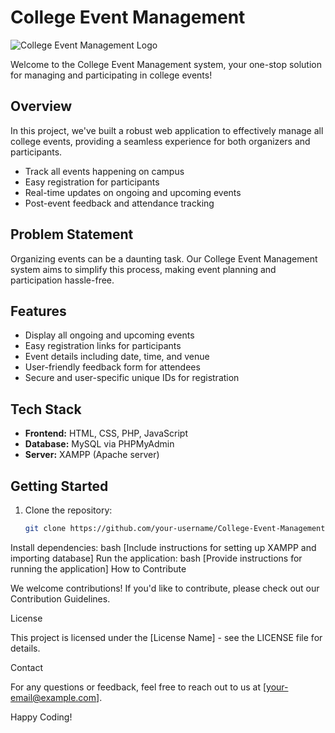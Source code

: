 # College Event Management

![College Event Management Logo](url_to_your_logo.png)

Welcome to the College Event Management system, your one-stop solution for managing and participating in college events!

## Overview

In this project, we've built a robust web application to effectively manage all college events, providing a seamless experience for both organizers and participants.

- Track all events happening on campus
- Easy registration for participants
- Real-time updates on ongoing and upcoming events
- Post-event feedback and attendance tracking

## Problem Statement

Organizing events can be a daunting task. Our College Event Management system aims to simplify this process, making event planning and participation hassle-free.

## Features

- Display all ongoing and upcoming events
- Easy registration links for participants
- Event details including date, time, and venue
- User-friendly feedback form for attendees
- Secure and user-specific unique IDs for registration

## Tech Stack

- **Frontend:** HTML, CSS, PHP, JavaScript
- **Database:** MySQL via PHPMyAdmin
- **Server:** XAMPP (Apache server)

## Getting Started

1. Clone the repository:
   ```bash
   git clone https://github.com/your-username/College-Event-Management.git
Install dependencies:
bash
[Include instructions for setting up XAMPP and importing database]
Run the application:
bash
[Provide instructions for running the application]
How to Contribute

We welcome contributions! If you'd like to contribute, please check out our Contribution Guidelines.

License

This project is licensed under the [License Name] - see the LICENSE file for details.

Contact

For any questions or feedback, feel free to reach out to us at [your-email@example.com].

Happy Coding!
